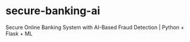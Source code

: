 # secure-banking-ai
Secure Online Banking System with AI-Based Fraud Detection | Python + Flask + ML
